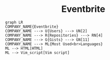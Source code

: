 <h1 align="center">Eventbrite</h1>

```mermaid
graph LR
COMPANY_NAME{Eventbrite}
COMPANY_NAME ---> U{Users} ---> UN[2]
COMPANY_NAME ---> R{Repositories} ---> RN[4]
COMPANY_NAME ---> G{Gists} ---> GN[11]
COMPANY_NAME ---> ML{Most Used<br>Languages}
ML --> HTML[HTML]
ML --> Vim_script[Vim script]
```

